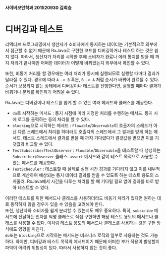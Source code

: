 #### 사이버보안학과 201520930 김희승
# 디버깅과 테스트

리액티브 프로그래밍에서 생산자가 소비자에게 통지하는 데이터는 기본적으로 외부에서 접근할 수 없기 때문에 RxJava로 구현한 코드를 디버깅하거나 테스트 하는 것은 쉽지 않다. 따라서, 생산자가 처리를 시작한 후에
소비자가 완료나 에러 통지를 받을 때 까지 처리가 끝나야만 어떠한 데이터가 어떻게 바뀌었는지 외부에서 확인할 수 있다.

또한, 비동기 처리를 할 경우에는 여러 처리가 동시에 실행되므로 실행할 때마다 결과가 달라질 수 있다. 경우에 따라 `A -> B` 혹은, `B -> A` 처럼 순서가 바뀌어 완료될 수 있다. 순서가 보장되지 않는
상태에서 디버깅이나 테스트를 진행한다면, 실행할 때마다 결과가 바뀌거나 문제를 확인하기 어려울 수 있다.

RxJava는 디버깅이나 테스트를 쉽게 할 수 있는 여러 메서드와 클래스를 제공한다.

* `do`로 시작하는 메서드 : 통지 시점에 미리 지정한 처리를 수행하는 메서드. 통지 시에 로그를 출력하는 등의 처리를 할 수 있다.
* `blocking`으로 시작하는 메서드 : `Flowable`/`Observable`이 호출자의 스레드가 아닌 다른 스레드에서 처리를 하더라도 호출자의 스레드에서 그 결과를 받게 하는 메서드. 테스트 스레드에서
  결과를 받을 때 까지 기다렸다가 결괏값을 받으면 이를 기댓값과 비교할 수 있다.
* `TestSubscriber`/`TestObserver` : `Flowable`/`Observable`을 테스트할 때 생성하는 `Subscriber`/`Observer` 클래스. `assert` 메서드와 같이
  테스트 목적으로 사용할 수 있는 메서드를 제공한다.
* `TestScheduler` : 테스트할 때 실제로 실행 시간 경과를 기다리지 않고 이를 내부적으로 계산하여 예상되는 통지 데이터 결과를 받을 수 있도록 하는 테스트 용도의 스케줄러. RxJava에서 시간을
  다루는 처리를 할 때 기다릴 필요 없이 결과를 바로 받아 테스트할 수 있다.

이러한 테스트를 위한 메서드나 클래스를 사용하더라도 비동기 처리가 있다면 원하는 대로 동작하지 않을 경우가 있을 수 있음을 고려해야 한다. </br>
또한, 생산자와 소비자를 쉽게 분리할 수 있는지도 매우 중요하다. 특히, `subscribe` 메서드에 전달하는 인자를 익명 클래스로 직접 구현하면 해당 테스트 용도의 메서드나 클래스를 사용할 수 없다. 이처럼
테스트 용도의 메서드나 클래스를 사용하는 것은 구현 방식에도 영향을 미친다. </br>
`do`또는 `blocking`으로 시작하는 메서드는 비즈니스 로직의 일부로 사용하는 것도 가능하다. 하지만, 디버깅과 테스트 목적의 메서드이기 때문에 어떠한 부가 작용이 발생할지 파악이 어려워 위험성이 있다.
따라서 사용하지 않는 것이 좋다.